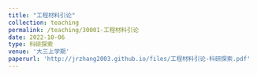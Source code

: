 ```yaml
---
title: "工程材料引论"
collection: teaching
permalink: /teaching/30001-工程材料引论
date: 2022-10-06
type: 科研探索
venue: '大三上学期'
paperurl: 'http://jrzhang2003.github.io/files/工程材料引论-科研探索.pdf'
---
```

